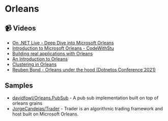
# Orleans

## 📹 Videos

- [On .NET Live - Deep Dive into Microsoft Orleans](https://www.youtube.com/watch?v=R0ODfwU6MzQ)
- [Introduction to Microsoft Orleans - CodeWithStu](https://www.youtube.com/watch?v=yM-gpuw1uhM)
- [Building real applications with Orleans](https://www.youtube.com/watch?v=8duFuggnj8o)
- [An Introduction to Orleans](https://www.youtube.com/watch?v=9OMXw0CslKE)
- [Clustering in Orleans](https://www.youtube.com/watch?v=okBWuR5AnBY)
- [Reuben Bond - Orleans under the hood (Dotnetos Conference 2021)](https://www.youtube.com/watch?v=kgRag4E6b4c)
## Samples
- [davidfowl/Orleans.PubSub](https://github.com/davidfowl/Orleans.PubSub) - A pub sub implementation built on top of orleans grains
- [JorgeCandeias/Trader](https://github.com/JorgeCandeias/Trader) - Trader is an algorithmic trading framework and host built on Microsoft Orleans.